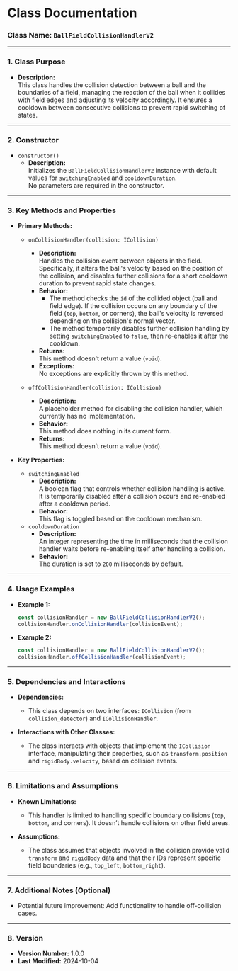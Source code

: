 # **Class Documentation**

### **Class Name:** `BallFieldCollisionHandlerV2`

---

### **1. Class Purpose**
- **Description:**  
  This class handles the collision detection between a ball and the boundaries of a field, managing the reaction of the ball when it collides with field edges and adjusting its velocity accordingly. It ensures a cooldown between consecutive collisions to prevent rapid switching of states.

---

### **2. Constructor**
- `constructor()`
    - **Description:**  
      Initializes the `BallFieldCollisionHandlerV2` instance with default values for `switchingEnabled` and `cooldownDuration`.  
      No parameters are required in the constructor.

---

### **3. Key Methods and Properties**

- **Primary Methods:**
  - `onCollisionHandler(collision: ICollision)`
    - **Description:**  
      Handles the collision event between objects in the field. Specifically, it alters the ball's velocity based on the position of the collision, and disables further collisions for a short cooldown duration to prevent rapid state changes.
    - **Behavior:**  
      - The method checks the `id` of the collided object (ball and field edge). If the collision occurs on any boundary of the field (`top`, `bottom`, or corners), the ball's velocity is reversed depending on the collision's normal vector.
      - The method temporarily disables further collision handling by setting `switchingEnabled` to `false`, then re-enables it after the cooldown.
    - **Returns:**  
      This method doesn't return a value (`void`).
    - **Exceptions:**  
      No exceptions are explicitly thrown by this method.

  - `offCollisionHandler(collision: ICollision)`
    - **Description:**  
      A placeholder method for disabling the collision handler, which currently has no implementation.
    - **Behavior:**  
      This method does nothing in its current form.
    - **Returns:**  
      This method doesn't return a value (`void`).

- **Key Properties:**
  - `switchingEnabled`
    - **Description:**  
      A boolean flag that controls whether collision handling is active. It is temporarily disabled after a collision occurs and re-enabled after a cooldown period.
    - **Behavior:**  
      This flag is toggled based on the cooldown mechanism.
  - `cooldownDuration`
    - **Description:**  
      An integer representing the time in milliseconds that the collision handler waits before re-enabling itself after handling a collision.
    - **Behavior:**  
      The duration is set to `200` milliseconds by default.

---

### **4. Usage Examples**
- **Example 1:**
    ```typescript
    const collisionHandler = new BallFieldCollisionHandlerV2();
    collisionHandler.onCollisionHandler(collisionEvent);
    ```

- **Example 2:**
    ```typescript
    const collisionHandler = new BallFieldCollisionHandlerV2();
    collisionHandler.offCollisionHandler(collisionEvent);
    ```

---

### **5. Dependencies and Interactions**
- **Dependencies:**
  - This class depends on two interfaces: `ICollision` (from `collision_detector`) and `ICollisionHandler`.
  
- **Interactions with Other Classes:**
  - The class interacts with objects that implement the `ICollision` interface, manipulating their properties, such as `transform.position` and `rigidBody.velocity`, based on collision events.

---

### **6. Limitations and Assumptions**
- **Known Limitations:**
  - This handler is limited to handling specific boundary collisions (`top`, `bottom`, and corners). It doesn’t handle collisions on other field areas.
  
- **Assumptions:**
  - The class assumes that objects involved in the collision provide valid `transform` and `rigidBody` data and that their IDs represent specific field boundaries (e.g., `top_left`, `bottom_right`).

---

### **7. Additional Notes (Optional)**
- Potential future improvement: Add functionality to handle off-collision cases.

---

### **8. Version**
- **Version Number:** 1.0.0
- **Last Modified:** 2024-10-04
